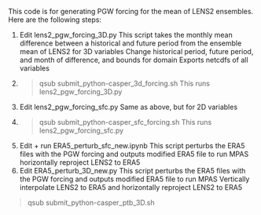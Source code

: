 This code is for generating PGW forcing for the mean of LENS2 ensembles. Here are the following steps:
1. Edit lens2_pgw_forcing_3D.py 
  This script takes the monthly mean difference between a historical and future period from the ensemble mean of LENS2 for 3D variables
  Change historical period, future period, and month of difference, and bounds for domain
  Exports netcdfs of all variables
2. > qsub submit_python-casper_3d_forcing.sh
  This runs lens2_pgw_forcing_3D.py
3. Edit lens2_pgw_forcing_sfc.py 
  Same as above, but for 2D variables
4. > qsub submit_python-casper_sfc_forcing.sh
  This runs lens2_pgw_forcing_sfc.py
5. Edit + run ERA5_perturb_sfc_new.ipynb
  This script perturbs the ERA5 files with the PGW forcing and outputs modified ERA5 file to run MPAS
horizontally reproject LENS2 to ERA5 
6. Edit ERA5_perturb_3D_new.py
  This script perturbs the ERA5 files with the PGW forcing and outputs modified ERA5 file to run MPAS
  Vertically interpolate LENS2 to ERA5 and horizontally reproject LENS2 to ERA5 
> qsub submit_python-casper_ptb_3D.sh

